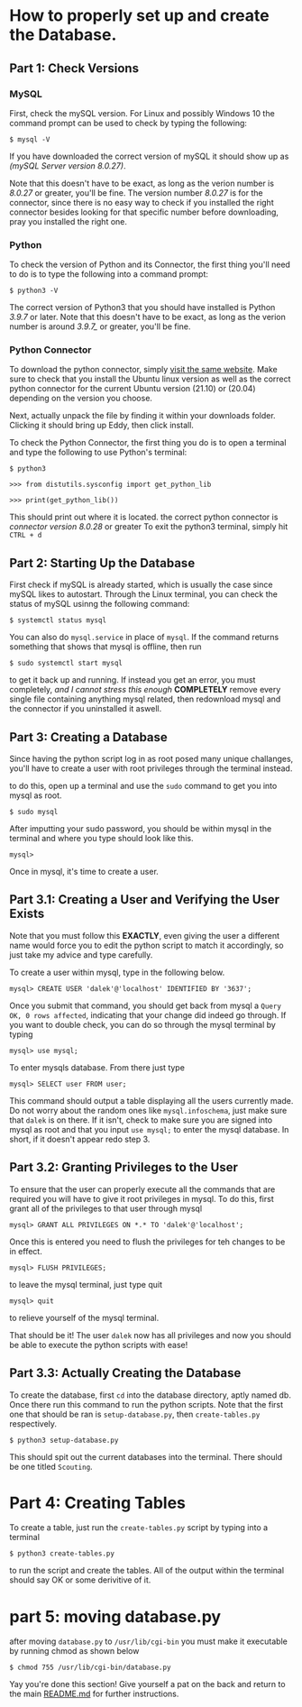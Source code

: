 # How to properly set up and create the Database.

## Part 1: Check Versions

### **MySQL**

First, check the mySQL version. For Linux and possibly Windows 10 the command prompt can be used to check by typing the following:

```
$ mysql -V
```

If you have downloaded the correct version of mySQL it should show up as  *(mySQL Server version _8.0.27_)*. 

Note that this doesn't have to be exact, as long as the verion number is *_8.0.27_* or greater, you'll be fine.
The version number *_8.0.27_* is for the connector, since there is no easy way to check if you installed the right connector besides looking for that specific number before downloading, pray you installed the right one.

### **Python**

To check the version of Python and its Connector, the first thing you'll need to do is to type the following into a command prompt:

```
$ python3 -V
```

The correct version of Python3 that you should have installed is Python *_3.9.7_* or later. Note that this doesn't have to be exact, as long as the verion number is around *3.9.7_* or greater, you'll be fine.

### **Python Connector**

To download the python connector, simply [visit the same website](https://dev.mysql.com/downloads/connector/python/8.0.html). Make sure to check that you install the Ubuntu linux version as well as the correct python connector for the current Ubuntu version (21.10) or (20.04) depending on the version you choose.

Next, actually unpack the file by finding it within your downloads folder. Clicking it should bring up Eddy, then click install.

To check the Python Connector, the first thing you do is to open a terminal and type the following to use Python's terminal:
```
$ python3

>>> from distutils.sysconfig import get_python_lib

>>> print(get_python_lib())
```
This should print out where it is located.
the correct python connector is *connector version _8.0.28_* or greater
To exit the python3 terminal, simply hit `CTRL + d`

## Part 2: Starting Up the Database

First check if mySQL is already started, which is usually the case since mySQL likes to autostart. Through the Linux terminal, you can check the status of mySQL usinng the following command:
```
$ systemctl status mysql
```
You can also do `mysql.service` in place of `mysql`.
If the command returns something that shows that mysql is offline, then run
```
$ sudo systemctl start mysql
```
to get it back up and running.
If instead you get an error, you must completely, *and I cannot stress this enough* **COMPLETELY** remove every single file containing anything mysql related, then redownload mysql and the connector if you uninstalled it aswell.
## Part 3: Creating a Database

Since having the python script log in as root posed many unique challanges, you'll have to create a user with root privileges through the terminal instead.

to do this, open up a terminal and use the `sudo` command to get you into mysql as root.
```
$ sudo mysql
```
After imputting your sudo password, you should be within mysql in the terminal and where you type should look like this.
```
mysql>
```
Once in mysql, it's time to create a user.

## Part 3.1: Creating a User and Verifying the User Exists

Note that you must follow this **EXACTLY**, even giving the user a different name would force you to edit the python script to match it accordingly, so just take my advice and type carefully.

To create a user within mysql, type in the following below.
```
mysql> CREATE USER 'dalek'@'localhost' IDENTIFIED BY '3637';
```
Once you submit that command, you should get back from mysql a `Query OK, 0 rows affected`, indicating that your change did indeed go through.
If you want to double check, you can do so through the mysql terminal by typing 
```
mysql> use mysql;
```
To enter mysqls database. From there just type 
```
mysql> SELECT user FROM user;
```
This command should output a table displaying all the users currently made. Do not worry about the random ones like `mysql.infoschema`, just make sure that `dalek` is on there. If it isn't, check to make sure you are signed into mysql as root and that you input `use mysql;` to enter the mysql database.
In short, if it doesn't appear redo step 3.

## Part 3.2: Granting Privileges to the User

To ensure that the user can properly execute all the commands that are required you will have to give it root privileges in mysql.
To do this, first grant all of the privileges to that user through mysql
```
mysql> GRANT ALL PRIVILEGES ON *.* TO 'dalek'@'localhost';
```
Once this is entered you need to flush the privileges for teh changes to be in effect.
```
mysql> FLUSH PRIVILEGES;
```
to leave the mysql terminal, just type quit
```
mysql> quit
```
to relieve yourself of the mysql terminal.

That should be it! The user `dalek` now has all privileges and now you should be able to execute the python scripts with ease!

## Part 3.3: Actually Creating the Database

To create the database, first `cd` into the database directory, aptly named db.
Once there run this command to run the python scripts. Note that the first one that should be ran is `setup-database.py`, then `create-tables.py` respectively.
```
$ python3 setup-database.py
```
This should spit out the current databases into the terminal. There should be one titled `Scouting`.

# Part 4: Creating Tables

To create a table, just run the `create-tables.py` script by typing into a terminal
```
$ python3 create-tables.py 
```
to run the script and create the tables. 
All of the output within the terminal should say OK or some derivitive of it.

# part 5: moving database.py
after moving `database.py` to `/usr/lib/cgi-bin` you must make it executable by running chmod as shown below
```
$ chmod 755 /usr/lib/cgi-bin/database.py
```

Yay you're done this section! Give yourself a pat on the back and return to the main [README.md](https://github.com/FRC-3637-Daleks/Scouting-App-Remastered-2022#readme) for further instructions.